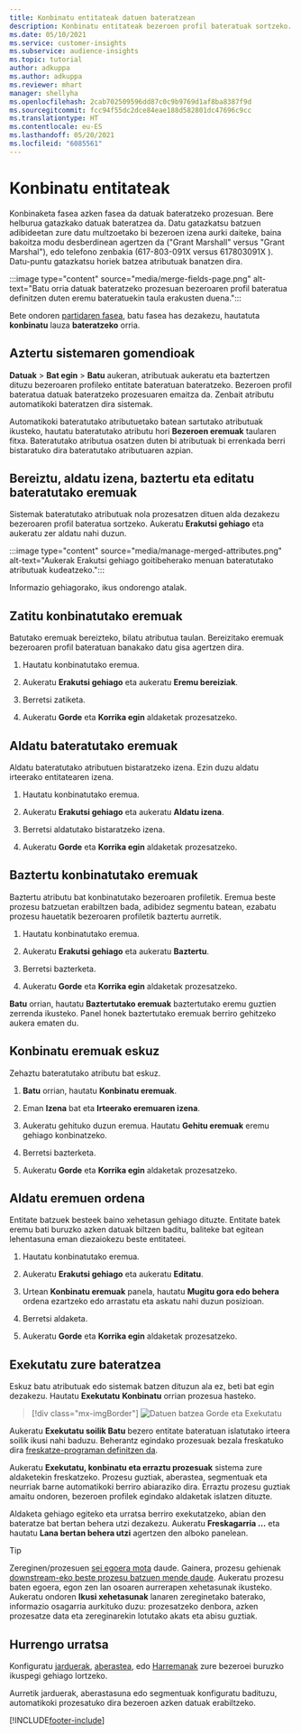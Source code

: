 ```yaml
---
title: Konbinatu entitateak datuen bateratzean
description: Konbinatu entitateak bezeroen profil bateratuak sortzeko.
ms.date: 05/10/2021
ms.service: customer-insights
ms.subservice: audience-insights
ms.topic: tutorial
author: adkuppa
ms.author: adkuppa
ms.reviewer: mhart
manager: shellyha
ms.openlocfilehash: 2cab702509596dd87c0c9b9769d1af8ba8387f9d
ms.sourcegitcommit: fcc94f55dc2dce84eae188d582801dc47696c9cc
ms.translationtype: HT
ms.contentlocale: eu-ES
ms.lasthandoff: 05/20/2021
ms.locfileid: "6085561"
---
```

# <a name="merge-entities"></a>Konbinatu entitateak

Konbinaketa fasea azken fasea da datuak bateratzeko prozesuan. Bere helburua gatazkako datuak bateratzea da. Datu gatazkatsu batzuen adibideetan zure datu multzoetako bi bezeroen izena aurki daiteke, baina bakoitza modu desberdinean agertzen da ("Grant Marshall" versus "Grant Marshal"), edo telefono zenbakia (617-803-091X versus 617803091X ). Datu-puntu gatazkatsu horiek batzea atributuak banatzen dira.

:::image type="content" source="media/merge-fields-page.png" alt-text="Batu orria datuak bateratzeko prozesuan bezeroaren profil bateratua definitzen duten eremu bateratuekin taula erakusten duena.":::

Bete ondoren [partidaren fasea](match-entities.md), batu fasea has dezakezu, hautatuta **konbinatu** lauza **bateratzeko** orria.

## <a name="review-system-recommendations"></a>Aztertu sistemaren gomendioak

**Datuak** > **Bat egin** > **Batu** aukeran, atributuak aukeratu eta baztertzen dituzu bezeroaren profileko entitate bateratuan bateratzeko. Bezeroen profil bateratua datuak bateratzeko prozesuaren emaitza da. Zenbait atributu automatikoki bateratzen dira sistemak.

Automatikoki bateratutako atributuetako batean sartutako atributuak ikusteko, hautatu bateratutako atributu hori **Bezeroen eremuak** taularen fitxa. Bateratutako atributua osatzen duten bi atributuak bi errenkada berri bistaratuko dira bateratutako atributuaren azpian.

## <a name="separate-rename-exclude-and-edit-merged-fields"></a>Bereiztu, aldatu izena, baztertu eta editatu bateratutako eremuak

Sistemak bateratutako atributuak nola prozesatzen dituen alda dezakezu bezeroaren profil bateratua sortzeko. Aukeratu **Erakutsi gehiago** eta aukeratu zer aldatu nahi duzun.

:::image type="content" source="media/manage-merged-attributes.png" alt-text="Aukerak Erakutsi gehiago goitibeherako menuan bateratutako atributuak kudeatzeko.":::

Informazio gehiagorako, ikus ondorengo atalak.

## <a name="separate-merged-fields"></a>Zatitu konbinatutako eremuak

Batutako eremuak bereizteko, bilatu atributua taulan. Bereizitako eremuak bezeroaren profil bateratuan banakako datu gisa agertzen dira. 

1. Hautatu konbinatutako eremua.
  
1. Aukeratu **Erakutsi gehiago** eta aukeratu **Eremu bereiziak**.
 
1. Berretsi zatiketa.

1. Aukeratu **Gorde** eta **Korrika egin** aldaketak prozesatzeko.

## <a name="rename-merged-fields"></a>Aldatu bateratutako eremuak

Aldatu bateratutako atributuen bistaratzeko izena. Ezin duzu aldatu irteerako entitatearen izena.

1. Hautatu konbinatutako eremua.
  
1. Aukeratu **Erakutsi gehiago** eta aukeratu **Aldatu izena**.

1. Berretsi aldatutako bistaratzeko izena. 

1. Aukeratu **Gorde** eta **Korrika egin** aldaketak prozesatzeko.

## <a name="exclude-merged-fields"></a>Baztertu konbinatutako eremuak

Baztertu atributu bat konbinatutako bezeroaren profiletik. Eremua beste prozesu batzuetan erabiltzen bada, adibidez segmentu batean, ezabatu prozesu hauetatik bezeroaren profiletik baztertu aurretik. 

1. Hautatu konbinatutako eremua.
  
1. Aukeratu **Erakutsi gehiago** eta aukeratu **Baztertu**.

1. Berretsi bazterketa.

1. Aukeratu **Gorde** eta **Korrika egin** aldaketak prozesatzeko. 

**Batu** orrian, hautatu **Baztertutako eremuak** baztertutako eremu guztien zerrenda ikusteko. Panel honek baztertutako eremuak berriro gehitzeko aukera ematen du.

## <a name="manually-combine-fields"></a>Konbinatu eremuak eskuz

Zehaztu bateratutako atributu bat eskuz. 

1. **Batu** orrian, hautatu **Konbinatu eremuak**.

1. Eman **Izena** bat eta **Irteerako eremuaren izena**.

1. Aukeratu gehituko duzun eremua. Hautatu **Gehitu eremuak** eremu gehiago konbinatzeko.

1. Berretsi bazterketa.

1. Aukeratu **Gorde** eta **Korrika egin** aldaketak prozesatzeko. 

## <a name="change-the-order-of-fields"></a>Aldatu eremuen ordena

Entitate batzuek besteek baino xehetasun gehiago dituzte. Entitate batek eremu bati buruzko azken datuak biltzen baditu, baliteke bat egitean lehentasuna eman diezaiokezu beste entitateei.

1. Hautatu konbinatutako eremua.
  
1. Aukeratu **Erakutsi gehiago** eta aukeratu **Editatu**.

1. Urtean **Konbinatu eremuak** panela, hautatu **Mugitu gora edo behera** ordena ezartzeko edo arrastatu eta askatu nahi duzun posizioan.

1. Berretsi aldaketa.

1. Aukeratu **Gorde** eta **Korrika egin** aldaketak prozesatzeko.

## <a name="run-your-merge"></a>Exekutatu zure bateratzea

Eskuz batu atributuak edo sistemak batzen dituzun ala ez, beti bat egin dezakezu. Hautatu **Exekutatu** **Konbinatu** orrian prozesua hasteko.

> [!div class="mx-imgBorder"]
> ![Datuen batzea Gorde eta Exekutatu](media/configure-data-merge-save-run.png "Datuen batzea Gorde eta Exekutatu")

Aukeratu **Exekutatu soilik Batu** bezero entitate bateratuan islatutako irteera soilik ikusi nahi baduzu. Beherantz egindako prozesuak bezala freskatuko dira [freskatze-programan definitzen da](system.md#schedule-tab).

Aukeratu **Exekutatu, konbinatu eta erraztu prozesuak** sistema zure aldaketekin freskatzeko. Prozesu guztiak, aberastea, segmentuak eta neurriak barne automatikoki berriro abiaraziko dira. Erraztu prozesu guztiak amaitu ondoren, bezeroen profilek egindako aldaketak islatzen dituzte.

Aldaketa gehiago egiteko eta urratsa berriro exekutatzeko, abian den bateratze bat bertan behera utzi dezakezu. Aukeratu **Freskagarria ...** eta hautatu **Lana bertan behera utzi** agertzen den alboko panelean.

> [!TIP]
> Zereginen/prozesuen [sei egoera mota](system.md#status-types) daude. Gainera, prozesu gehienak [downstream-eko beste prozesu batzuen mende daude](system.md#refresh-policies). Aukeratu prozesu baten egoera, egon zen lan osoaren aurrerapen xehetasunak ikusteko. Aukeratu ondoren **Ikusi xehetasunak** lanaren zereginetako baterako, informazio osagarria aurkituko duzu: prozesatzeko denbora, azken prozesatze data eta zereginarekin lotutako akats eta abisu guztiak.

## <a name="next-step"></a>Hurrengo urratsa

Konfiguratu [jarduerak](activities.md), [aberastea](enrichment-hub.md), edo [Harremanak](relationships.md) zure bezeroei buruzko ikuspegi gehiago lortzeko.

Aurretik jarduerak, aberastasuna edo segmentuak konfiguratu badituzu, automatikoki prozesatuko dira bezeroen azken datuak erabiltzeko.

[!INCLUDE[footer-include](../includes/footer-banner.md)]
